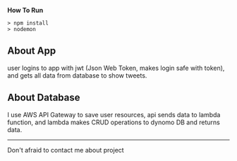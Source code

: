 **How To Run**

    > npm install
    > nodemon

## About App

user logins to app with jwt (Json Web Token, makes login safe with token), and gets all data from database to show tweets.

## About Database

I use AWS API Gateway to save user resources, api sends data to lambda function, and lambda makes CRUD operations to dynomo DB and returns data.

---

Don't afraid to contact me about project
